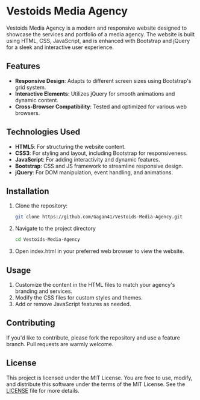 # Vestoids Media Agency

Vestoids Media Agency is a modern and responsive website designed to showcase the services and portfolio of a media agency. The website is built using HTML, CSS, JavaScript, and is enhanced with Bootstrap and jQuery for a sleek and interactive user experience.

## Features

- **Responsive Design**: Adapts to different screen sizes using Bootstrap's grid system.
- **Interactive Elements**: Utilizes jQuery for smooth animations and dynamic content.
- **Cross-Browser Compatibility**: Tested and optimized for various web browsers.

## Technologies Used

- **HTML5**: For structuring the website content.
- **CSS3**: For styling and layout, including Bootstrap for responsiveness.
- **JavaScript**: For adding interactivity and dynamic features.
- **Bootstrap**: CSS and JS framework to streamline responsive design.
- **jQuery**: For DOM manipulation, event handling, and animations.

## Installation

1. Clone the repository:
   ```bash
   git clone https://github.com/Gagan41/Vestoids-Media-Agency.git

2. Navigate to the project directory   
   ```bash
   cd Vestoids-Media-Agency

3. Open index.html in your preferred web browser to view the website.

## Usage

1. Customize the content in the HTML files to match your agency's branding and services.
2. Modify the CSS files for custom styles and themes.
3. Add or remove JavaScript features as needed.

## Contributing

If you'd like to contribute, please fork the repository and use a feature branch. Pull requests are warmly welcome.

## License

This project is licensed under the MIT License. You are free to use, modify, and distribute this software under the terms of the MIT License. See the [LICENSE](./LICENSE) file for more details.
